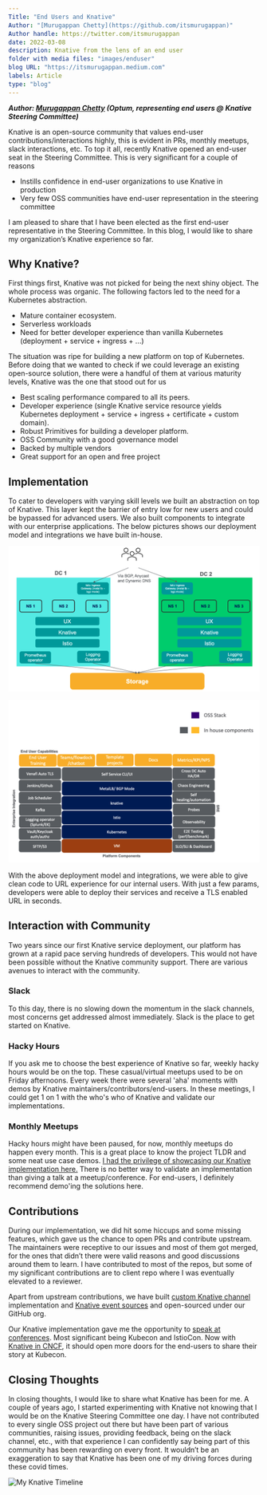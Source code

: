 ```yaml
---
Title: "End Users and Knative"
Author: "[Murugappan Chetty](https://github.com/itsmurugappan)"
Author handle: https://twitter.com/itsmurugappan
date: 2022-03-08
description: Knative from the lens of an end user
folder with media files: "images/enduser"
blog URL: "https://itsmurugappan.medium.com"
labels: Article
type: "blog"
---
```


**_Author: [Murugappan Chetty](https://twitter.com/itsmurugappan) (Optum,
representing end users @ Knative Steering Committee)_**

Knative is an open-source community that values end-user
contributions/interactions highly, this is evident in PRs, monthly meetups,
slack interactions, etc. To top it all, recently Knative opened an end-user seat
in the Steering Committee. This is very significant for a couple of reasons

- Instills confidence in end-user organizations to use Knative in production
- Very few OSS communities have end-user representation in the steering
  committee

I am pleased to share that I have been elected as the first end-user
representative in the Steering Committee. In this blog, I would like to share my
organization’s Knative experience so far.

## Why Knative?

First things first, Knative was not picked for being the next shiny object. The
whole process was organic. The following factors led to the need for a
Kubernetes abstraction.

- Mature container ecosystem.
- Serverless workloads
- Need for better developer experience than vanilla Kubernetes (deployment +
  service + ingress + ...)

The situation was ripe for building a new platform on top of Kubernetes. Before
doing that we wanted to check if we could leverage an existing open-source
solution, there were a handful of them at various maturity levels, Knative was
the one that stood out for us

- Best scaling performance compared to all its peers.
- Developer experience (single Knative service resource yields Kubernetes
  deployment + service + ingress + certificate + custom domain).
- Robust Primitives for building a developer platform.
- OSS Community with a good governance model
- Backed by multiple vendors
- Great support for an open and free project

## Implementation

To cater to developers with varying skill levels we built an abstraction on top
of Knative. This layer kept the barrier of entry low for new users and could be
bypassed for advanced users. We also built components to integrate with our
enterprise applications. The below pictures shows our deployment model and
integrations we have built in-house.

![Platform Architecture](images/enduser-platform-architecture.png)

![Enterprise Integration](images/enduser-enterprise-integration.png)

With the above deployment model and integrations, we were able to give clean
code to URL experience for our internal users. With just a few params,
developers were able to deploy their services and receive a TLS enabled URL in
seconds.

## Interaction with Community

Two years since our first Knative service deployment, our platform has grown at
a rapid pace serving hundreds of developers. This would not have been possible
without the Knative community support. There are various avenues to interact
with the community.

### Slack

To this day, there is no slowing down the momentum in the slack channels, most
concerns get addressed almost immediately. Slack is the place to get started on
Knative.

### Hacky Hours

If you ask me to choose the best experience of Knative so far, weekly hacky
hours would be on the top. These casual/virtual meetups used to be on Friday
afternoons. Every week there were several 'aha' moments with demos by Knative
maintainers/contributors/end-users. In these meetings, I could get 1 on 1 with
the who's who of Knative and validate our implementations.

### Monthly Meetups

Hacky hours might have been paused, for now, monthly meetups do happen every
month. This is a great place to know the project TLDR and some neat use case
demos.
[I had the privilege of showcasing our Knative implementation here.](https://www.youtube.com/watch?v=dfWZRXtVa6M&list=PLnPNqTSUj2hKH5W7GWOZ-mzcw4r3O4bHj&index=3)
There is no better way to validate an implementation than giving a talk at a
meetup/conference. For end-users, I definitely recommend demo'ing the solutions
here.

## Contributions

During our implementation, we did hit some hiccups and some missing features,
which gave us the chance to open PRs and contribute upstream. The maintainers
were receptive to our issues and most of them got merged, for the ones that
didn’t there were valid reasons and good discussions around them to learn. I
have contributed to most of the repos, but some of my significant contributions
are to client repo where I was eventually elevated to a reviewer.

Apart from upstream contributions, we have built
[custom Knative channel](https://github.com/optum/kafka-topic-channel)
implementation and
[Knative event sources](https://github.com/itsmurugappan/gql-source) and
open-sourced under our GitHub org.

Our Knative implementation gave me the opportunity to
[speak at conferences](https://www.youtube.com/playlist?list=PLnPNqTSUj2hKH5W7GWOZ-mzcw4r3O4bHj).
Most significant being Kubecon and IstioCon. Now with
[Knative in CNCF](https://knative.dev/blog/steering/cncf/), it should open more
doors for the end-users to share their story at Kubecon.

## Closing Thoughts

In closing thoughts, I would like to share what Knative has been for me. A
couple of years ago, I started experimenting with Knative not knowing that I
would be on the Knative Steering Committee one day. I have not contributed to
every single OSS project out there but have been part of various communities,
raising issues, providing feedback, being on the slack channel, etc., with that
experience I can confidently say being part of this community has been rewarding
on every front. It wouldn’t be an exaggeration to say that Knative has been one
of my driving forces during these covid times.

![My Knative Timeline](/blog/steering/images/enduser-timeline.png)
